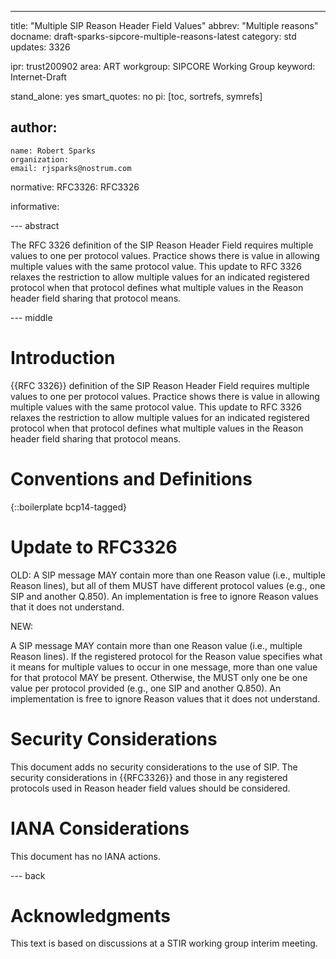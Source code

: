 ---
title: "Multiple SIP Reason Header Field Values"
abbrev: "Multiple reasons"
docname: draft-sparks-sipcore-multiple-reasons-latest
category: std
updates: 3326

ipr: trust200902
area: ART
workgroup: SIPCORE Working Group
keyword: Internet-Draft

stand_alone: yes
smart_quotes: no
pi: [toc, sortrefs, symrefs]

author:
 -
    name: Robert Sparks
    organization: 
    email: rjsparks@nostrum.com

normative:
  RFC3326: RFC3326
  
informative:


--- abstract

The RFC 3326 definition of the SIP Reason Header Field requires multiple values to one per protocol values. Practice shows there is value in allowing multiple values with the same protocol value. This update to RFC 3326 relaxes the restriction to allow multiple values for an indicated registered protocol when that protocol defines what multiple values in the Reason header field sharing that protocol means.

--- middle

# Introduction

{{RFC 3326}} definition of the SIP Reason Header Field requires multiple values to one per protocol values. Practice shows there is value in allowing multiple values with the same protocol value. This update to RFC 3326 relaxes the restriction to allow multiple values for an indicated registered protocol when that protocol defines what multiple values in the Reason header field sharing that protocol means.

# Conventions and Definitions

{::boilerplate bcp14-tagged}

# Update to RFC3326

OLD:
   A SIP message MAY contain more than one Reason value (i.e., multiple
   Reason lines), but all of them MUST have different protocol values
   (e.g., one SIP and another Q.850).  An implementation is free to
   ignore Reason values that it does not understand.

NEW:

   A SIP message MAY contain more than one Reason value (i.e., multiple
   Reason lines). If the registered protocol for the Reason value specifies
   what it means for multiple values to occur in one message, more than one
   value for that protocol MAY be present. Otherwise, the MUST only one be
   one value per protocol provided (e.g., one SIP and another Q.850).  An
   implementation is free to ignore Reason values that it does not understand.

# Security Considerations

This document adds no security considerations to the use of SIP. The security considerations in {{RFC3326}} and those in any registered protocols used in Reason header field values should be considered.

# IANA Considerations

This document has no IANA actions.


--- back

# Acknowledgments
This text is based on discussions at a STIR working group interim meeting.
